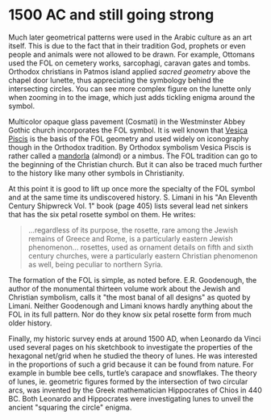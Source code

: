 # 1500 AC and still going strong

Much later geometrical patterns were used in the Arabic culture as an art itself. This is due to the fact that in their tradition God, prophets or even people and animals were not allowed to be drawn. For example, Ottomans used the FOL on cemetery works, sarcophagi, caravan gates and tombs. Orthodox christians in Patmos island applied *sacred geometry* above the chapel door lunette, thus appreciating the symbology behind the intersecting circles. You can see more complex figure on the lunette only when zooming in to the image, which just adds tickling enigma around the symbol.

Multicolor opaque glass pavement (Cosmati) in the Westminster Abbey Gothic church incorporates the FOL symbol. It is well known that [Vesica Piscis](http://en.wikipedia.org/wiki/Vesica_piscis) is the basis of the FOL geometry and used widely on iconography though in the Orthodox tradition. By Orthodox symbolism Vesica Piscis is rather called a [mandorla](http://orthodoxwiki.org/Mandorla) (almond) or a nimbus. The FOL tradition can go to the beginning of the Christian church. But it can also be traced much further to the history like many other symbols in Christianity.

At this point it is good to lift up once more the specialty of the FOL symbol and at the same time its undiscovered history. S. Limani in his "An Eleventh Century Shipwreck Vol. 1" book (page 405) lists several lead net sinkers that has the six petal rosette symbol on them. He writes:

> ...regardless of its purpose, the rosette, rare among the Jewish remains of Greece and Rome, is a particularly eastern Jewish phenomenon... rosettes, used as ornament details on fifth and sixth century churches, were a particularly eastern Christian phenomenon as well, being peculiar to northern Syria.

The formation of the FOL is simple, as noted before. E.R. Goodenough, the author of the monumental thirteen volume work about the Jewish and Christian symbolism, calls it "the most banal of all designs" as quoted by Limani. Neither Goodenough and Limani knows hardly anything about the FOL in its full pattern. Nor do they know six petal rosette form from much older history.

Finally, my historic survey ends at around 1500 AD, when Leonardo da Vinci used several pages on his sketchbook to investigate the properties of the hexagonal net/grid when he studied the theory of lunes. He was interested in the proportions of such a grid because it can be found from nature. For example in bumble bee cells, turtle’s carapace and snowflakes. The theory of lunes, ie. geometric figures formed by the intersection of two circular arcs, was invented by the Greek mathematician Hippocrates of Chios in 440 BC. Both Leonardo and Hippocrates were investigating lunes to unveil the ancient "squaring the circle" enigma.
